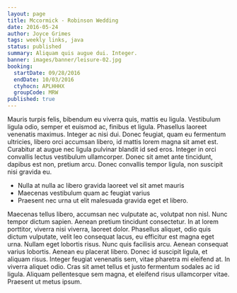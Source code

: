 ```yaml
---
layout: page
title: Mccormick - Robinson Wedding
date: 2016-05-24
author: Joyce Grimes
tags: weekly links, java
status: published
summary: Aliquam quis augue dui. Integer.
banner: images/banner/leisure-02.jpg
booking:
  startDate: 09/28/2016
  endDate: 10/03/2016
  ctyhocn: APLHHHX
  groupCode: MRW
published: true
---
```

Mauris turpis felis, bibendum eu viverra quis, mattis eu ligula. Vestibulum ligula odio, semper et euismod ac, finibus et ligula. Phasellus laoreet venenatis maximus. Integer ac nisi dui. Donec feugiat, quam eu fermentum ultricies, libero orci accumsan libero, id mattis lorem magna sit amet est. Curabitur at augue nec ligula pulvinar blandit id sed eros. Integer in orci convallis lectus vestibulum ullamcorper. Donec sit amet ante tincidunt, dapibus est non, pretium arcu. Donec convallis tempor ligula, non suscipit nisi gravida eu.

* Nulla at nulla ac libero gravida laoreet vel sit amet mauris
* Maecenas vestibulum quam ac feugiat varius
* Praesent nec urna ut elit malesuada gravida eget et libero.

Maecenas tellus libero, accumsan nec vulputate ac, volutpat non nisl. Nunc tempor dictum sapien. Aenean pretium tincidunt consectetur. In at lorem porttitor, viverra nisi viverra, laoreet dolor. Phasellus aliquet, odio quis dictum vulputate, velit leo consequat lacus, eu efficitur est magna eget urna. Nullam eget lobortis risus. Nunc quis facilisis arcu. Aenean consequat varius lobortis. Aenean eu placerat libero. Donec id suscipit ligula, et aliquam risus. Integer feugiat venenatis sem, vitae pharetra mi eleifend at. In viverra aliquet odio. Cras sit amet tellus et justo fermentum sodales ac id ligula. Aliquam pellentesque sem magna, et eleifend risus ullamcorper vitae. Praesent ut metus ipsum.
